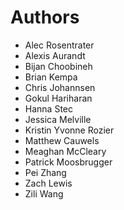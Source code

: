 # Authors

- Alec Rosentrater
- Alexis Aurandt
- Bijan Choobineh
- Brian Kempa
- Chris Johannsen
- Gokul Hariharan
- Hanna Stec
- Jessica Melville
- Kristin Yvonne Rozier
- Matthew Cauwels
- Meaghan McCleary
- Patrick Moosbrugger
- Pei Zhang
- Zach Lewis
- Zili Wang

